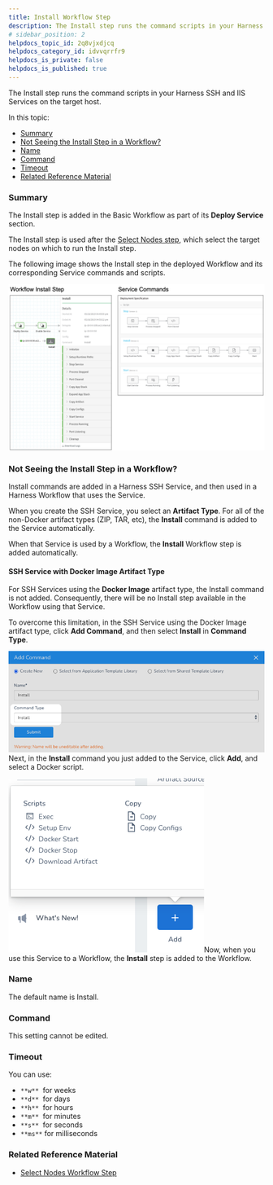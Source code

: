 ```yaml
---
title: Install Workflow Step
description: The Install step runs the command scripts in your Harness SSH and IIS Services on the target host. In this topic --  Summary. Not Seeing the Install Step in a Workflow?. Name. Command. Timeout. Related…
# sidebar_position: 2
helpdocs_topic_id: 2q8vjxdjcq
helpdocs_category_id: idvvqrrfr9
helpdocs_is_private: false
helpdocs_is_published: true
---
```


The Install step runs the command scripts in your Harness SSH and IIS Services on the target host.

In this topic:

* [Summary](#summary)
* [Not Seeing the Install Step in a Workflow?](#not_seeing_the_install_step_in_a_workflow)
* [Name](#name)
* [Command](#command)
* [Timeout](#timeout)
* [Related Reference Material](#related_reference_material)

### Summary

The Install step is added in the Basic Workflow as part of its **Deploy Service** section.

The Install step is used after the [Select Nodes step](select-nodes-workflow-step.md), which select the target nodes on which to run the Install step.

The following image shows the Install step in the deployed Workflow and its corresponding Service commands and scripts.

![](./static/install-workflow-step-07.png)

### Not Seeing the Install Step in a Workflow?

Install commands are added in a Harness SSH Service, and then used in a Harness Workflow that uses the Service.

When you create the SSH Service, you select an **Artifact Type**. For all of the non-Docker artifact types (ZIP, TAR, etc), the **Install** command is added to the Service automatically.

When that Service is used by a Workflow, the **Install** Workflow step is added automatically.

#### SSH Service with Docker Image Artifact Type

For SSH Services using the **Docker Image** artifact type, the Install command is not added. Consequently, there will be no Install step available in the Workflow using that Service.

To overcome this limitation, in the SSH Service using the Docker Image artifact type, click **Add Command**, and then select **Install** in **Command Type**.

![](./static/install-workflow-step-08.png)Next, in the **Install** command you just added to the Service, click **Add**, and select a Docker script.

![](./static/install-workflow-step-09.png)Now, when you use this Service to a Workflow, the **Install** step is added to the Workflow.

### Name

The default name is Install.

### Command

This setting cannot be edited.

### Timeout

You can use:

* `**w**`  for weeks
* `**d**`  for days
* `**h**`  for hours
* `**m**`  for minutes
* `**s**`  for seconds
* `**ms**` for milliseconds

### Related Reference Material

* [Select Nodes Workflow Step](select-nodes-workflow-step.md)

